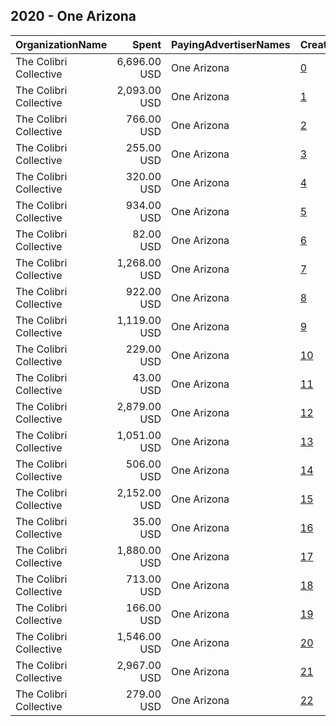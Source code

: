 ## 2020 - One Arizona 
|OrganizationName|Spent|PayingAdvertiserNames|CreativeUrls|Impressions|Genders|AgeBrackets|CountryCodes|BillingAddresses|CandidateBallotInformation|
|:---|---:|:---|:---|---:|:---|:---|:---|:---|:---|
|The Colibri Collective|6,696.00 USD|One Arizona|[0](https://www.snap.com/political-ads/asset/8f4dd3e291619f3e702437e9d5e6df39f64c66c6aaac8207db149c301fe66abd?mediaType=mp4)|677,701||18+|united states|"1425 N 1st St #100,Phoenix,85004,US"|GOTV|
|The Colibri Collective|2,093.00 USD|One Arizona|[1](https://www.snap.com/political-ads/asset/f9b2d250f8518d1b6d5694e3c310cd9a34020734de2f107cb4197f5d3ef59117?mediaType=mp4)|150,169|FEMALE|18+|united states|"1425 N 1st St #100,Phoenix,85004,US"|GOTV|
|The Colibri Collective|766.00 USD|One Arizona|[2](https://www.snap.com/political-ads/asset/5244175a6c71240f9c705a3d565c1ca5461e13c0d5df5948df57b1f2dde3f3a4?mediaType=png)|56,006||18-34|united states|"1425 N 1st St #100,Phoenix,85004,US"||
|The Colibri Collective|255.00 USD|One Arizona|[3](https://www.snap.com/political-ads/asset/87472603a59e649f05fb8b1d269469f4fc1c3464d14c067bce96b5142e1d6990?mediaType=png)|46,145||18+|united states|"1425 N 1st St #100,Phoenix,85004,US"||
|The Colibri Collective|320.00 USD|One Arizona|[4](https://www.snap.com/political-ads/asset/267f5d9be9654f25eb44a37f2e04fc37d091d95d477cc85b0ecb921c396b1f44?mediaType=png)|77,514||18+|united states|"1425 N 1st St #100,Phoenix,85004,US"||
|The Colibri Collective|934.00 USD|One Arizona|[5](https://www.snap.com/political-ads/asset/57142c452b369d0ad8df491e9b2a897174e078fc02a8ce544d7a418064630b17?mediaType=mp4)|76,131||18-35|united states|"1425 N 1st St #100,Phoenix,85004,US"|GOTV|
|The Colibri Collective|82.00 USD|One Arizona|[6](https://www.snap.com/political-ads/asset/8f4dd3e291619f3e702437e9d5e6df39f64c66c6aaac8207db149c301fe66abd?mediaType=mp4)|4,233||18-35|united states|"1425 N 1st St #100,Phoenix,85004,US"|GOTV|
|The Colibri Collective|1,268.00 USD|One Arizona|[7](https://www.snap.com/political-ads/asset/5675bc427e26ea0f6d839f3a596cb382d4cbf9dc55596bcd72bae7e6e4230fd8?mediaType=png)|80,946||18-34|united states|"1425 N 1st St #100,Phoenix,85004,US"||
|The Colibri Collective|922.00 USD|One Arizona|[8](https://www.snap.com/political-ads/asset/8f4dd3e291619f3e702437e9d5e6df39f64c66c6aaac8207db149c301fe66abd?mediaType=mp4)|63,871||18-35|united states|"1425 N 1st St #100,Phoenix,85004,US"|GOTV|
|The Colibri Collective|1,119.00 USD|One Arizona|[9](https://www.snap.com/political-ads/asset/57142c452b369d0ad8df491e9b2a897174e078fc02a8ce544d7a418064630b17?mediaType=mp4)|131,731||18+|united states|"1425 N 1st St #100,Phoenix,85004,US"|GOTV|
|The Colibri Collective|229.00 USD|One Arizona|[10](https://www.snap.com/political-ads/asset/5244175a6c71240f9c705a3d565c1ca5461e13c0d5df5948df57b1f2dde3f3a4?mediaType=png)|46,022||18+|united states|"1425 N 1st St #100,Phoenix,85004,US"||
|The Colibri Collective|43.00 USD|One Arizona|[11](https://www.snap.com/political-ads/asset/92ed030ebd9d70c0fd578f9f539024818e4f583166858672e4185ebad5d46445?mediaType=mp4)|2,515||18-35|united states|"1425 N 1st St #100,Phoenix,85004,US"|GOTV|
|The Colibri Collective|2,879.00 USD|One Arizona|[12](https://www.snap.com/political-ads/asset/92ed030ebd9d70c0fd578f9f539024818e4f583166858672e4185ebad5d46445?mediaType=mp4)|325,627||18+|united states|"1425 N 1st St #100,Phoenix,85004,US"|GOTV|
|The Colibri Collective|1,051.00 USD|One Arizona|[13](https://www.snap.com/political-ads/asset/87472603a59e649f05fb8b1d269469f4fc1c3464d14c067bce96b5142e1d6990?mediaType=png)|79,654||18-34|united states|"1425 N 1st St #100,Phoenix,85004,US"||
|The Colibri Collective|506.00 USD|One Arizona|[14](https://www.snap.com/political-ads/asset/92ed030ebd9d70c0fd578f9f539024818e4f583166858672e4185ebad5d46445?mediaType=mp4)|45,278||18-35|united states|"1425 N 1st St #100,Phoenix,85004,US"|GOTV|
|The Colibri Collective|2,152.00 USD|One Arizona|[15](https://www.snap.com/political-ads/asset/57142c452b369d0ad8df491e9b2a897174e078fc02a8ce544d7a418064630b17?mediaType=mp4)|178,571|FEMALE|18+|united states|"1425 N 1st St #100,Phoenix,85004,US"|GOTV|
|The Colibri Collective|35.00 USD|One Arizona|[16](https://www.snap.com/political-ads/asset/57142c452b369d0ad8df491e9b2a897174e078fc02a8ce544d7a418064630b17?mediaType=mp4)|1,823||18-35|united states|"1425 N 1st St #100,Phoenix,85004,US"|GOTV|
|The Colibri Collective|1,880.00 USD|One Arizona|[17](https://www.snap.com/political-ads/asset/dfbab9dc10094990fc2e0a5ebd2013ef10a95edd2447db5b83a352f739ab469c?mediaType=png)|556,169||18-34|united states|"1425 N 1st St #100,Phoenix,85004,US"||
|The Colibri Collective|713.00 USD|One Arizona|[18](https://www.snap.com/political-ads/asset/dfbab9dc10094990fc2e0a5ebd2013ef10a95edd2447db5b83a352f739ab469c?mediaType=png)|50,784||18-34|united states|"1425 N 1st St #100,Phoenix,85004,US"||
|The Colibri Collective|166.00 USD|One Arizona|[19](https://www.snap.com/political-ads/asset/dfbab9dc10094990fc2e0a5ebd2013ef10a95edd2447db5b83a352f739ab469c?mediaType=png)|30,045||18+|united states|"1425 N 1st St #100,Phoenix,85004,US"||
|The Colibri Collective|1,546.00 USD|One Arizona|[20](https://www.snap.com/political-ads/asset/5244175a6c71240f9c705a3d565c1ca5461e13c0d5df5948df57b1f2dde3f3a4?mediaType=png)|471,153||18-34|united states|"1425 N 1st St #100,Phoenix,85004,US"||
|The Colibri Collective|2,967.00 USD|One Arizona|[21](https://www.snap.com/political-ads/asset/87472603a59e649f05fb8b1d269469f4fc1c3464d14c067bce96b5142e1d6990?mediaType=png)|862,234||18-34|united states|"1425 N 1st St #100,Phoenix,85004,US"||
|The Colibri Collective|279.00 USD|One Arizona|[22](https://www.snap.com/political-ads/asset/fa05fe100a49094a9286e4a104a98006428dd8649f63a92924e16494eced18b3?mediaType=png)|55,441||18+|united states|"1425 N 1st St #100,Phoenix,85004,US"||
